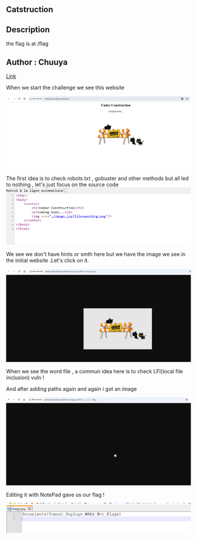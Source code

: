 ## Catstruction
## Description
the flag is at /flag

## Author : Chuuya

[Link](http://catstruction.dh.securinets.tn/)

When we start the challenge we see this website

![Cats1](https://github.com/Rayene9052/darkest-hour-ctf-writeups/blob/3ad235f65f6136c93d76c25671d2ab3bdf912455/assets/catrsut1.PNG)

The first idea is to check robots.txt , gobuster and other methods but all led to nothing , let's just focus on the source code 
![Cats2](https://github.com/Rayene9052/darkest-hour-ctf-writeups/blob/3ad235f65f6136c93d76c25671d2ab3bdf912455/assets/catrsut2.PNG)

We see we don't have hints or smth here but we have the image we see in the initial website .Let's click on it.

![Cats3](https://github.com/Rayene9052/darkest-hour-ctf-writeups/blob/3ad235f65f6136c93d76c25671d2ab3bdf912455/assets/catrsut3.PNG)

When we see the word file , a commun idea here is to check LFI(local file inclusion) vuln !

And after adding paths again and again i got  an  image 

![Cats4](https://github.com/Rayene9052/darkest-hour-ctf-writeups/blob/3ad235f65f6136c93d76c25671d2ab3bdf912455/assets/catrsut4.PNG)

Editing it with NotePad gave us our flag !

![Cats5](https://github.com/Rayene9052/darkest-hour-ctf-writeups/blob/3ad235f65f6136c93d76c25671d2ab3bdf912455/assets/catrsut5.PNG)

